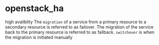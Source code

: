 # openstack_ha
high availblity
The `migration` of a service from a primary resource to a secondary resource is referred to as failover. 
The migration of the service back to the primary resource is referred to as failback. 
`switchover` is when the migration is initiated manually

